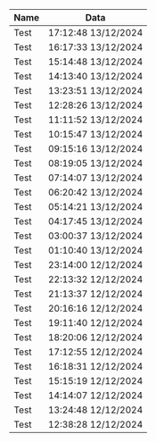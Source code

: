 | Name | Data |
| -- | -- |
| Test | 17:12:48 13/12/2024 |
| Test | 16:17:33 13/12/2024 |
| Test | 15:14:48 13/12/2024 |
| Test | 14:13:40 13/12/2024 |
| Test | 13:23:51 13/12/2024 |
| Test | 12:28:26 13/12/2024 |
| Test | 11:11:52 13/12/2024 |
| Test | 10:15:47 13/12/2024 |
| Test | 09:15:16 13/12/2024 |
| Test | 08:19:05 13/12/2024 |
| Test | 07:14:07 13/12/2024 |
| Test | 06:20:42 13/12/2024 |
| Test | 05:14:21 13/12/2024 |
| Test | 04:17:45 13/12/2024 |
| Test | 03:00:37 13/12/2024 |
| Test | 01:10:40 13/12/2024 |
| Test | 23:14:00 12/12/2024 |
| Test | 22:13:32 12/12/2024 |
| Test | 21:13:37 12/12/2024 |
| Test | 20:16:16 12/12/2024 |
| Test | 19:11:40 12/12/2024 |
| Test | 18:20:06 12/12/2024 |
| Test | 17:12:55 12/12/2024 |
| Test | 16:18:31 12/12/2024 |
| Test | 15:15:19 12/12/2024 |
| Test | 14:14:07 12/12/2024 |
| Test | 13:24:48 12/12/2024 |
| Test | 12:38:28 12/12/2024 |